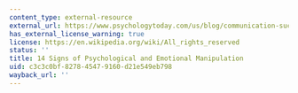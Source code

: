 ```yaml
---
content_type: external-resource
external_url: https://www.psychologytoday.com/us/blog/communication-success/201510/14-signs-psychological-and-emotional-manipulation
has_external_license_warning: true
license: https://en.wikipedia.org/wiki/All_rights_reserved
status: ''
title: 14 Signs of Psychological and Emotional Manipulation
uid: c3c3c0bf-8278-4547-9160-d21e549eb798
wayback_url: ''
---
```

